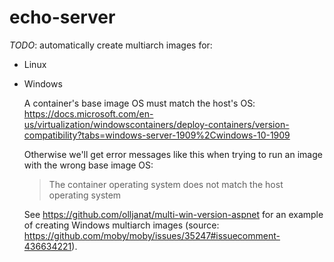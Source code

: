 # echo-server

*TODO*: automatically create multiarch images for:

- Linux
- Windows

  A container's base image OS must match the host's OS: https://docs.microsoft.com/en-us/virtualization/windowscontainers/deploy-containers/version-compatibility?tabs=windows-server-1909%2Cwindows-10-1909

  Otherwise we'll get error messages like this when trying to run an image with the wrong base image OS:

  > The container operating system does not match the host operating system

  See https://github.com/olljanat/multi-win-version-aspnet for an example of creating Windows multiarch images (source: https://github.com/moby/moby/issues/35247#issuecomment-436634221).
